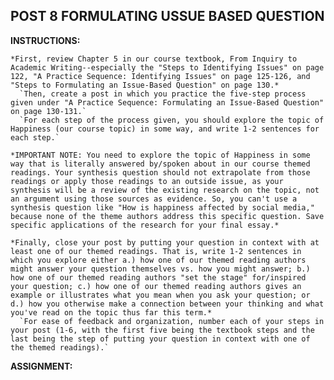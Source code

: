 ## POST 8 FORMULATING USSUE BASED QUESTION

  __INSTRUCTIONS:__

    *First, review Chapter 5 in our course textbook, From Inquiry to Academic Writing--especially the "Steps to Identifying Issues" on page 122, "A Practice Sequence: Identifying Issues" on page 125-126, and "Steps to Formulating an Issue-Based Question" on page 130.*
      `Then, create a post in which you practice the five-step process given under "A Practice Sequence: Formulating an Issue-Based Question" on page 130-131.`
      `For each step of the process given, you should explore the topic of Happiness (our course topic) in some way, and write 1-2 sentences for each step.`

    *IMPORTANT NOTE: You need to explore the topic of Happiness in some way that is literally answered by/spoken about in our course themed readings. Your synthesis question should not extrapolate from those readings or apply those readings to an outside issue, as your synthesis will be a review of the existing research on the topic, not an argument using those sources as evidence. So, you can't use a synthesis question like "How is happiness affected by social media," because none of the theme authors address this specific question. Save specific applications of the research for your final essay.*

    *Finally, close your post by putting your question in context with at least one of our themed readings. That is, write 1-2 sentences in which you explore either a.) how one of our themed reading authors might answer your question themselves vs. how you might answer; b.) how one of our themed reading authors "set the stage" for/inspired your question; c.) how one of our themed reading authors gives an example or illustrates what you mean when you ask your question; or d.) how you otherwise make a connection between your thinking and what you've read on the topic thus far this term.*
      `For ease of feedback and organization, number each of your steps in your post (1-6, with the first five being the textbook steps and the last being the step of putting your question in context with one of the themed readings).`

  __ASSIGNMENT:__

    
